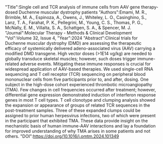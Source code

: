 "Title":Single cell and TCR analysis of immune cells from AAV gene therapy-dosed Duchenne muscular dystrophy patients
"Authors":Emami, M. R., Brimble, M. A., Espinoza, A., Owens, J., Whiteley, L. O., Casinghino, S., Lanz, T. A., Farahat, P. K., Pellegrini, M., Young, C. S., Thomas, P. G., McNally, E. M., Villalta, S. A., Schattgen, S. A., & Spencer, M. J.
"Journal":Molecular Therapy - Methods & Clinical Development
"Vol":Volume 32, Issue 4,
"Year":2024
"Abstract":Clinical trials for Duchenne muscular dystrophy (DMD) are assessing the therapeutic efficacy of systemically delivered adeno-associated virus (AAV) carrying a modified DMD transgene. High vector doses (>1E14 vg/kg) are needed to globally transduce skeletal muscles; however, such doses trigger immune-related adverse events. Mitigating these immune responses is crucial for widespread application of AAV-based therapies. We used single-cell RNA sequencing and T cell receptor (TCR) sequencing on peripheral blood mononuclear cells from five participants prior to, and after, dosing. One subject in the high-dose cohort experienced thrombotic microangiopathy (TMA). Few changes in cell frequencies occurred after treatment; however, differential gene expression demonstrated induction of interferon response genes in most T cell types. T cell clonotype and clumping analysis showed the expansion or appearance of groups of related TCR sequences in the post-treatment samples. Three of these expanded clumps could be assigned to prior human herpesvirus infections, two of which were present in the participant that exhibited TMA. These data provide insight on the mechanistic basis of human immune-AAV interactions and lay a foundation for improved understanding of why TMA arises in some patients and not others.
"DOI":https://doi.org/10.1016/j.omtm.2024.101349